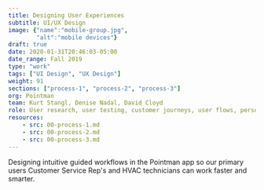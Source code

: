 ```yaml
---
title: Designing User Experiences
subtitle: UI/UX Design 
image: {"name":"mobile-group.jpg",
        "alt":"mobile devices"}
draft: true
date: 2020-01-31T20:46:03-05:00
date_range: Fall 2019
type: "work"
tags: ["UI Design", "UX Design"]
weight: 91
sections: ["process-1", "process-2", "process-3"]
org: Pointman
team: Kurt Stangl, Denise Nadal, David Cloyd
role: User research, user testing, customer journeys, user flows, personas
resources:
    - src: 00-process-1.md
    - src: 00-process-2.md
    - src: 00-process-3.md
---
```

Designing intuitive guided workflows in the Pointman app so our primary users Customer Service Rep's and HVAC technicians can work faster and smarter.